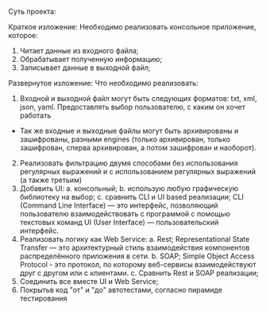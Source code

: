 Суть проекта:

Краткое изложение:
Необходимо реализовать консольное приложение, которое:
1)  Читает данные из входного файла;
2)  Обрабатывает полученную информацию;
3)  Записывает данные в выходной файл;

Развернутое изложение:
Что необходимо реализовать:
1. Входной и выходной файл могут быть следующих форматов: txt, xml, json, yaml. Предоставлять выбор пользователю, с каким он хочет работать
* Так же входные и выходные файлы могут быть архивированы и зашифрованы, разными engines (только архивирован, только зашифрован, сперва архивирован, а потом зашифрован и наоборот).
2. Реализовать фильтрацию двумя способами без использования регулярных выражений и с использованием регулярных выражений (а также третьим) 
3. Добавить UI:
  a.  консольный;
  b.  использую любую графическую библиотеку на выбор;
  c.  сравнить CLI и UI based реализации;
CLI (Command Line Interface) — это интерфейс, позволяющий пользователю взаимодействовать с программой с помощью текстовых команд
UI (User Interface) — пользовательский интерфейс.
4. Реализовать логику как Web Service:
a.  Rest;
Representational State Transfer — это архитектурный стиль взаимодействия компонентов распределённого приложения в сети. 
b.  SOAP;
Simple Object Access Protocol - это протокол, по которому веб-сервисы взаимодействуют друг с другом или с клиентами.
c.  Сравнить Rest и SOAP реализации;
5. Соединить все вместе UI и Web Service;
6. Покрытьв код "от" и "до" автотестами, согласно пирамиде тестирования

